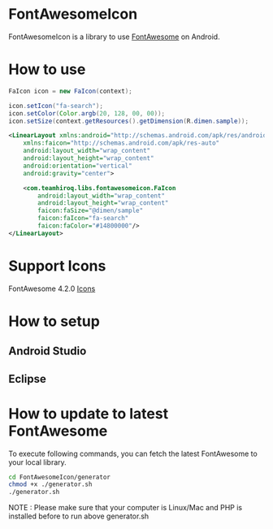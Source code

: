 # FontAwesomeIcon

FontAwesomeIcon is a library to use [FontAwesome](http://fontawesome.io) on Android.


# How to use
```java
FaIcon icon = new FaIcon(context);

icon.setIcon("fa-search");
icon.setColor(Color.argb(20, 128, 00, 00));
icon.setSize(context.getResources().getDimension(R.dimen.sample));
```

```xml
<LinearLayout xmlns:android="http://schemas.android.com/apk/res/android"
    xmlns:faicon="http://schemas.android.com/apk/res-auto"
    android:layout_width="wrap_content"
    android:layout_height="wrap_content"
    android:orientation="vertical"
    android:gravity="center">

    <com.teamhiroq.libs.fontawesomeicon.FaIcon
        android:layout_width="wrap_content"
        android:layout_height="wrap_content"
        faicon:faSize="@dimen/sample"
        faicon:faIcon="fa-search"
        faicon:faColor="#14800000"/>
</LinearLayout>
```

# Support Icons
FontAwesome 4.2.0 [Icons](http://fontawesome.io/icons/)

# How to setup
## Android Studio


## Eclipse


# How to update to latest FontAwesome
To execute following commands, you can fetch the latest FontAwesome to your local library.

```sh
cd FontAwesomeIcon/generator
chmod +x ./generator.sh
./generator.sh
```

NOTE : Please make sure that your computer is Linux/Mac and PHP is installed before to run above generator.sh
